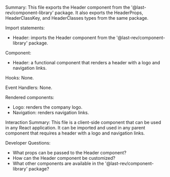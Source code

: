 Summary:
This file exports the Header component from the '@last-rev/component-library' package. It also exports the HeaderProps, HeaderClassKey, and HeaderClasses types from the same package.

Import statements:
- Header: imports the Header component from the '@last-rev/component-library' package.

Component:
- Header: a functional component that renders a header with a logo and navigation links.

Hooks:
None.

Event Handlers:
None.

Rendered components:
- Logo: renders the company logo.
- Navigation: renders navigation links.

Interaction Summary:
This file is a client-side component that can be used in any React application. It can be imported and used in any parent component that requires a header with a logo and navigation links.

Developer Questions:
- What props can be passed to the Header component?
- How can the Header component be customized?
- What other components are available in the '@last-rev/component-library' package?